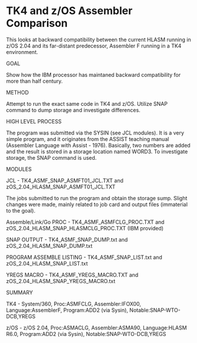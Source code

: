 # TK4 and z/OS Assembler Comparison
This looks at backward compatibility between the current HLASM running in z/OS 2.04 and its far-distant predecessor, Assembler F running in a TK4 environment.

GOAL

Show how the IBM processor has maintaned backward compatibility for more than half century.

METHOD

Attempt to run the exact same code in TK4 and z/OS. Utilize SNAP command to dump storage and investigate differences.

HIGH LEVEL PROCESS

The program was submitted via the SYSIN (see JCL modules). It is a very simple program, and it originates from the ASSIST teaching manual (Assembler Language with Assist - 1976). Basically, two numbers are added and the result is stored in a storage location named WORD3. To investigate storage, the SNAP command is used. 

MODULES

JCL - TK4_ASMF_SNAP_ASMFT01_JCL.TXT and zOS_2.04_HLASM_SNAP_ASMFT01_JCL.TXT

The jobs submitted to run the program and obtain the storage sump. Slight changes were made, mainly related to job card and output files (immaterial to the goal).

Assemble/Link/Go PROC - TK4_ASMF_ASMFCLG_PROC.TXT and zOS_2.04_HLASM_SNAP_HLASMCLG_PROC.TXT (IBM provided)

SNAP OUTPUT - TK4_ASMF_SNAP_DUMP.txt and zOS_2.04_HLASM_SNAP_DUMP.txt

PROGRAM ASSEMBLE LISTING - TK4_ASMF_SNAP_LIST.txt and zOS_2.04_HLASM_SNAP_LIST.txt

YREGS MACRO - TK4_ASMF_YREGS_MACRO.TXT and zOS_2.04_HLASM_SNAP_YREGS_MACRO.txt

SUMMARY
         
TK4 - System/360, Proc:ASMFCLG, Assembler:IFOX00, Language:AssemblerF, Program:ADD2 (via Sysin), Notable:SNAP-WTO-DCB,YREGS 

z/OS - z/OS 2.04, Proc:ASMACLG, Assembler:ASMA90, Language:HLASM R6.0, Program:ADD2 (via Sysin), Notable:SNAP-WTO-DCB,YREGS

